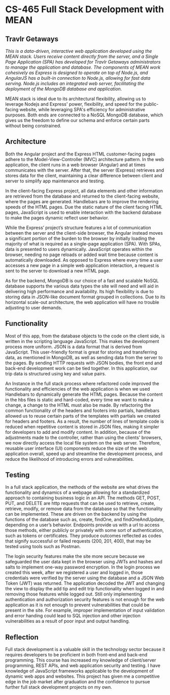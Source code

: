 # CS-465 Full Stack Development with MEAN
## Travlr Getaways
<i> This is a data-driven, interactive web application developed using the MEAN stack. Users receive content directly from the server, and a Single Page Application (SPA) has developed for Travlr Getaways administrators to manage the application and database. The components of MEAN work cohesively as Express is designed to operate on top of Node.js, and AngularJS has a built-in connection to Node.js, allowing for fast data serving. Node.js includes an integrated web server, facilitating the deployment of the MongoDB database and application. </i>

MEAN stack is ideal due to its architectural flexibility, allowing us to leverage Nodejs and Express' power, flexibility, and speed for the public-facing website, while leveraging SPA's efficiency for administrative purposes. Both ends are connected to a NoSQL MongoDB database, which gives us the freedom to define our schema and enforce certain parts without being constrained. 

## Architecture
Both the Angular project and the Express HTML customer-facing pages adhere to the Model-View-Controller (MVC) architecture pattern. In the web application, the client runs in a web browser (Angular) and at times communicates with the server. After that, the server (Express) retrieves and stores data for the client, maintaining a clear difference between client and server to simplify app maintenance and testing.

In the client-facing Express project, all data elements and other information are retrieved from the database and returned to the client-facing website, where the pages are generated. Handlebars are to improve the rendering speeds of the HTML pages.  Due the static nature of the client facing HTML pages, JavaScript is used to enable interaction with the backend database to make the pages dynamic reflect user behavior. 

While the Express’ project’s structure features a lot of communication between the server and the client-side browser, the Angular instead moves a significant portion of the burden to the browser by initially loading the majority of what is required as a single-page application (SPA). With SPAs, data is presented to users dynamically. JavaScript operates within the browser, needing no page reloads or added wait time because content is automatically downloaded. As opposed to Express where every time a user accesses a new page in a simple web application interaction, a request is sent to the server to download a new HTML page.

As for the backend, MongoDB is our choice of a fast and scalable NoSQL database supports the various data types the site will need and will aid in delivering high performance and availability. Its high flexibility is due to storing data in JSON-like document format grouped in collections. Due to its horizontal scale-out architecture, the web application will have no trouble adjusting to user demands.

## Functionality
Most of this app, from the database objects to the code on the client side, is written in the scripting language JavaScript. This makes the development process more uniform. JSON is a data format that is derived from JavaScript. This user-friendly format is great for storing and transferring data, as mentioned in MongoDB, as well as sending data from the server to the pages. By sending HTTP requests with JSON bodies, the front end and back-end development work can be tied together. In this application, our trip data is structured using key and value pairs.

An Instance in the full stack process where refactored code improved the functionality and efficiencies of the web application is when we used Handlebars to dynamically generate the HTML pages. Because the content in the hbs files is static and hard-coded, every time we want to make a change, a change to the HTML must also be made. By refactoring the common functionality of the headers and footers into partials, handlebars allowed us to reuse certain parts of the templates with partials we created for headers and footers. As a result, the number of lines of template code is reduced when repetitive content is stored in JSON files, making it simpler for developers to add and modify content. In addition, because of the adjustments made to the controller, rather than using the clients' browsers, we now directly access the local file system on the web server. Therefore, reusable user interface (UI) components reduce the size of the web application overall, speed up and streamline the development process, and reduce the likelihood of introducing errors and vulnerabilities.

## Testing
In a full stack application, the methods of the website are what drives the functionality and dynamics of a webpage allowing for a standardized approach to containing business logic in an API. The methods GET, POST, PUT, and DELETE are http requests that can be used to retrieve, create, retrieve, modify, or remove data from the database so that the functionality can be implemented. These are driven on the backend by using the functions of the database such as, create, findOne, and findOneAndUpdate, depending on a user’s behavior. Endpoints provide us with a url to access those methods, either publicly or privately with some sort of authentication, such as tokens or certificates. They produce outcomes reflected as codes that signify successful or failed requests (200, 201, 400), that may be tested using tools such as Postman. 

The login security features make the site more secure because we safeguarded the user data kept in the browser using JWTs and hashes and salts to implement one-way password encryption. In the login process we created this week, after we registered a user and logged in, those credentials were verified by the server using the database and a JSON Web Token (JWT) was returned. The application decoded the JWT and changing the view to display the add tip and edit trip functionality when logged in and removing those features while logged out. Still only implementing authentication and authorization security features is not enough for the web application as it is not enough to prevent vulnerabilities that could be present in the site. For example, improper implementation of input validation and error handing could lead to SQL injection and other injection vulnerabilities as a result of poor input and output handling.

## Reflection
Full stack development is a valuable skill in the technology sector because it requires developers to be proficient in both front-end and back-end programming. This course has increased my knowledge of client/server programming, REST APIs, and web application security and testing. I have knowledge of JavaScript frameworks applicable to the development of dynamic web apps and websites. This project has given me a competitive edge in the job market after graduation and the confidence to pursue further full stack development projects on my own.
